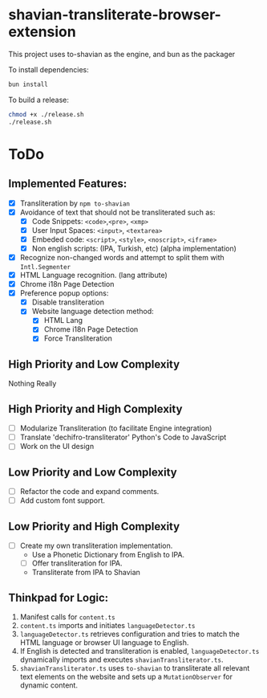 # shavian-transliterate-browser-extension

This project uses to-shavian as the engine, and bun as the packager

To install dependencies:

```bash
bun install
```

To build a release:

```bash
chmod +x ./release.sh
./release.sh
```

# ToDo

## Implemented Features:

- [x] Transliteration by `npm to-shavian`
- [x] Avoidance of text that should not be transliterated such as:
  - [x] Code Snippets: `<code>`,`<pre>`, `<xmp>`
  - [x] User Input Spaces: `<input>`, `<textarea>`
  - [x] Embeded code: `<script>`, `<style>`, `<noscript>`, `<iframe>`
  - [x] Non english scripts: (IPA, Turkish, etc) (alpha implementation)
- [x] Recognize non-changed words and attempt to split them with `Intl.Segmenter`
- [x] HTML Language recognition. (lang attribute)
- [x] Chrome i18n Page Detection
- [x] Preference popup options:
  - [x] Disable transliteration
  - [x] Website language detection method:
    - [x] HTML Lang
    - [x] Chrome i18n Page Detection
    - [x] Force Transliteration

## High Priority and Low Complexity

Nothing Really

## High Priority and High Complexity

- [ ] Modularize Transliteration (to facilitate Engine integration)
- [ ] Translate 'dechifro-transliterator' Python's Code to JavaScript
- [ ] Work on the UI design

## Low Priority and Low Complexity

- [ ] Refactor the code and expand comments.
- [ ] Add custom font support.

## Low Priority and High Complexity

- [ ] Create my own transliteration implementation.
  - Use a Phonetic Dictionary from English to IPA.
  - [ ] Offer transliteration for IPA.
  - Transliterate from IPA to Shavian

## Thinkpad for Logic:

1.  Manifest calls for `content.ts`
2.  `content.ts` imports and initiates `languageDetector.ts`
3.  `languageDetector.ts` retrieves configuration and tries to match the HTML language or browser UI language to English.
4.  If English is detected and transliteration is enabled, `languageDetector.ts` dynamically imports and executes `shavianTransliterator.ts`.
5.  `shavianTransliterator.ts` uses `to-shavian` to transliterate all relevant text elements on the website and sets up a `MutationObserver` for dynamic content.
